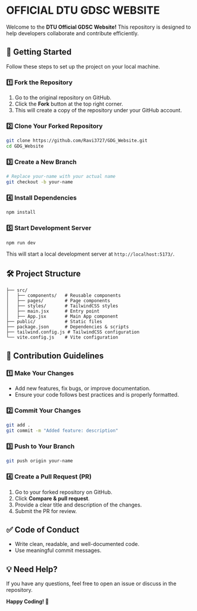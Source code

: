 # OFFICIAL DTU GDSC WEBSITE

Welcome to the **DTU Official GDSC Website!** This repository is designed to help developers collaborate and contribute efficiently.

## 🚀 Getting Started

Follow these steps to set up the project on your local machine.

### 1️⃣ Fork the Repository
1. Go to the original repository on GitHub.
2. Click the **Fork** button at the top right corner.
3. This will create a copy of the repository under your GitHub account.

### 2️⃣ Clone Your Forked Repository
```sh
git clone https://github.com/Ravi3727/GDG_Website.git 
cd GDG_Website
```

### 3️⃣ Create a New Branch
```sh
# Replace your-name with your actual name
git checkout -b your-name
```

### 4️⃣ Install Dependencies
```sh
npm install
```

### 5️⃣ Start Development Server
```sh
npm run dev
```

This will start a local development server at `http://localhost:5173/`.

## 🛠 Project Structure
```
├── src/
│   ├── components/   # Reusable components
│   ├── pages/        # Page components
│   ├── styles/       # TailwindCSS styles
│   ├── main.jsx      # Entry point
│   ├── App.jsx       # Main App component
├── public/           # Static files
├── package.json      # Dependencies & scripts
├── tailwind.config.js # TailwindCSS configuration
└── vite.config.js    # Vite configuration
```

## 📌 Contribution Guidelines

### 1️⃣ Make Your Changes
- Add new features, fix bugs, or improve documentation.
- Ensure your code follows best practices and is properly formatted.

### 2️⃣ Commit Your Changes
```sh
git add .
git commit -m "Added feature: description"
```

### 3️⃣ Push to Your Branch
```sh
git push origin your-name
```

### 4️⃣ Create a Pull Request (PR)
1. Go to your forked repository on GitHub.
2. Click **Compare & pull request**.
3. Provide a clear title and description of the changes.
4. Submit the PR for review.

## ✅ Code of Conduct
- Write clean, readable, and well-documented code.
- Use meaningful commit messages.

## 💡 Need Help?
If you have any questions, feel free to open an issue or discuss in the repository.

**Happy Coding! 🚀**
